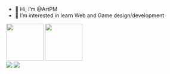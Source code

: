 - 👋 Hi, I’m @ArtPM
- 👀 I’m interested in learn Web and Game design/development
<div>
  <img height="100cm" src="https://github-readme-stats.vercel.app/api?username=ArtPM&show_icons=true&count_private=true&theme=midnight-purple">
  <img height="100cm" src="https://github-readme-stats.vercel.app/api/top-langs/?username=ArtPM&layout=compact&theme=midnight-purple">
</div>
<div> 
 <a href="https://www.linkedin.com/in/arthur-peixoto-melo-3857361b8/" target="_blank"><img src="https://img.shields.io/badge/LinkedIn-0077B5?style=for-the-badge&logo=linkedin&logoColor=white" target="_blank"></a>
 <a href="mailto:arthurpeixotomelo@gmail.com"><img src="https://img.shields.io/badge/Gmail-D14836?style=for-the-badge&logo=gmail&logoColor=white" target="_blank"></a>
</div>
